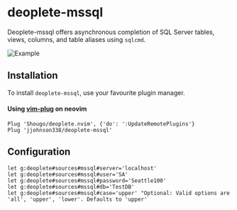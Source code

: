 # deoplete-mssql

Deoplete-mssql offers asynchronous completion of SQL Server tables, views, columns, and table aliases using `sqlcmd`.

![Example](https://user-images.githubusercontent.com/1017310/63215274-282a7300-c0f2-11e9-805c-fd3a3b362bde.png)

## Installation

To install `deoplete-mssql`, use your favourite plugin manager.

#### Using [vim-plug](https://github.com/junegunn/vim-plug) on neovim

```vim
Plug 'Shougo/deoplete.nvim', {'do': ':UpdateRemotePlugins'}
Plug 'jjohnson338/deoplete-mssql'
```

## Configuration
```vim
let g:deoplete#sources#mssql#server='localhost'
let g:deoplete#sources#mssql#user='SA'
let g:deoplete#sources#mssql#password='Seattle100'
let g:deoplete#sources#mssql#db='TestDB'
let g:deoplete#sources#mssql#case='upper' "Optional: Valid options are 'all', 'upper', 'lower'. Defaults to 'upper'
```
